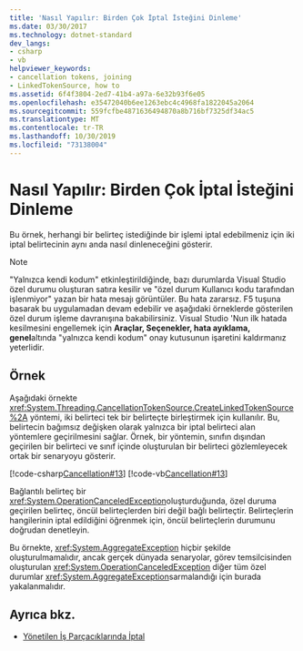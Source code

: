 ```yaml
---
title: 'Nasıl Yapılır: Birden Çok İptal İsteğini Dinleme'
ms.date: 03/30/2017
ms.technology: dotnet-standard
dev_langs:
- csharp
- vb
helpviewer_keywords:
- cancellation tokens, joining
- LinkedTokenSource, how to
ms.assetid: 6f4f3804-2ed7-41b4-a97a-6e32b93f6e05
ms.openlocfilehash: e35472040b6ee1263ebc4c4968fa1822045a2064
ms.sourcegitcommit: 559fcfbe4871636494870a8b716bf7325df34ac5
ms.translationtype: MT
ms.contentlocale: tr-TR
ms.lasthandoff: 10/30/2019
ms.locfileid: "73138004"
---
```

# <a name="how-to-listen-for-multiple-cancellation-requests"></a>Nasıl Yapılır: Birden Çok İptal İsteğini Dinleme
Bu örnek, herhangi bir belirteç istediğinde bir işlemi iptal edebilmeniz için iki iptal belirtecinin aynı anda nasıl dinleneceğini gösterir.  
  
> [!NOTE]
> "Yalnızca kendi kodum" etkinleştirildiğinde, bazı durumlarda Visual Studio özel durumu oluşturan satıra kesilir ve "özel durum Kullanıcı kodu tarafından işlenmiyor" yazan bir hata mesajı görüntüler. Bu hata zararsız. F5 tuşuna basarak bu uygulamadan devam edebilir ve aşağıdaki örneklerde gösterilen özel durum işleme davranışına bakabilirsiniz. Visual Studio 'Nun ilk hatada kesilmesini engellemek için **Araçlar, Seçenekler, hata ayıklama, genel**altında "yalnızca kendi kodum" onay kutusunun işaretini kaldırmanız yeterlidir.  
  
## <a name="example"></a>Örnek  
 Aşağıdaki örnekte <xref:System.Threading.CancellationTokenSource.CreateLinkedTokenSource%2A> yöntemi, iki belirteci tek bir belirteçte birleştirmek için kullanılır. Bu, belirtecin bağımsız değişken olarak yalnızca bir iptal belirteci alan yöntemlere geçirilmesini sağlar. Örnek, bir yöntemin, sınıfın dışından geçirilen bir belirteci ve sınıf içinde oluşturulan bir belirteci gözlemleyecek ortak bir senaryoyu gösterir.  
  
 [!code-csharp[Cancellation#13](../../../samples/snippets/csharp/VS_Snippets_Misc/cancellation/cs/cancellationex13.cs#13)]
 [!code-vb[Cancellation#13](../../../samples/snippets/visualbasic/VS_Snippets_Misc/cancellation/vb/cancellationex13.vb#13)]  
  
 Bağlantılı belirteç bir <xref:System.OperationCanceledException>oluşturduğunda, özel duruma geçirilen belirteç, öncül belirteçlerden biri değil bağlı belirteçtir. Belirteçlerin hangilerinin iptal edildiğini öğrenmek için, öncül belirteçlerin durumunu doğrudan denetleyin.  
  
 Bu örnekte, <xref:System.AggregateException> hiçbir şekilde oluşturulmamalıdır, ancak gerçek dünyada senaryolar, görev temsilcisinden oluşturulan <xref:System.OperationCanceledException> diğer tüm özel durumlar <xref:System.AggregateException>sarmalandığı için burada yakalanmalıdır.  
  
## <a name="see-also"></a>Ayrıca bkz.

- [Yönetilen İş Parçacıklarında İptal](../../../docs/standard/threading/cancellation-in-managed-threads.md)
